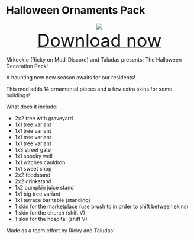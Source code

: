 # Halloween Ornaments Pack

<div align=center><img src="_media/Anno1800/mod_banners/smallmodscollection/banner11.png"/></div>

<div align=center><a href="https://github.com/Taludas/SmallModsCollection/releases/latest/download/HalloweenDecorations.zip"> <font size="40">Download now</font></a></div>

Mrkoekie (Ricky on Mod-Discord) and Taludas presents: The Halloween Decoration Pack!

A haunting new new season awaits for our residents!

This mod adds 14 ornamental pieces and a few extra skins for some buildings!

What does it include:
- 2x2 tree with graveyard
- 1x1 tree variant
- 1x1 tree variant
- 1x1 tree variant
- 1x1 tree variant
- 1x3 street gate
- 1x1 spooky well
- 1x1 witches cauldron
- 1x1 sweet shop
- 2x2 foodstand
- 2x2 drinkstand
- 1x2 pumpkin juice stand
- 1x1 big tree variant
- 1x1 terrace bar table (standing)
- 1 skin for the marketplace (use brush to in order to shift between skins)
- 1 skin for the church (shift V)
- 1 skin for the hospital (shift V)

Made as a team effort by Ricky and Taludas!